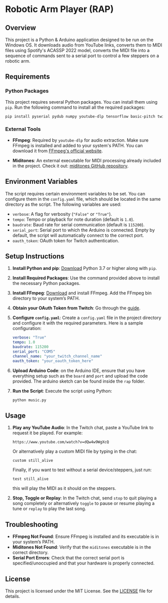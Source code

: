 
# Robotic Arm Player (RAP)

## Overview

This project is a Python & Arduino application designed to be run on the Windows OS. It downloads audio from YouTube links, converts them to MIDI files using Spotify's ACASSP 2022 model, converts the MIDI file into a sequence of commands sent to a serial port to control a few steppers on a robotic arm. 

## Requirements

### Python Packages

This project requires several Python packages. You can install them using `pip`. Run the following command to install all the required packages:

```bash
pip install pyserial pydub numpy youtube-dlp tensorflow basic-pitch twitchio pygame
```

### External Tools

- **FFmpeg**: Required by `youtube-dlp` for audio extraction. Make sure FFmpeg is installed and added to your system's PATH. You can download it from [FFmpeg's official website](https://ffmpeg.org/download.html).

- **Miditones**: An external executable for MIDI processing already included in the project. Check it out: [miditones GitHub repository](https://github.com/LenShustek/miditones/tree/master).

## Environment Variables

The script requires certain environment variables to be set. You can configure them in the `config.yaml` file, which should be located in the same directory as the script. The following variables are used:

- `verbose`: A flag for verbosity (`"False"` or `"True"`).
- `tempo`: Tempo or playback for note duration (default is `1.0`).
- `baudrate`: Baud rate for serial communication (default is `115200`).
- `serial_port`: Serial port to which the Arduino is connected. Empty by default, the script will automatically connect to the correct port.
- `oauth_token`: OAuth token for Twitch authentication.

## Setup Instructions

1. **Install Python and pip**: [Download](https://www.python.org/downloads/) Python 3.7 or higher along with `pip`.

2. **Install Required Packages**: Use the command provided above to install the necessary Python packages.

3. **Install FFmpeg**: [Download](https://ffmpeg.org/download.html) and install FFmpeg. Add the FFmpeg bin directory to your system’s PATH.

4. **Obtain your OAuth Token from Twitch**: Go through the [guide](https://dev.twitch.tv/docs/api/get-started/).

5. **Configure `config.yaml`**: Create a `config.yaml` file in the project directory and configure it with the required parameters. Here is a sample configuration:

   ```yaml
   verbose: "True"
   tempo: 1.0
   baudrate: 115200
   serial_port: "COM5"
   channel_name: "your_twitch_channel_name"
   oauth_token: "your_oauth_token_here"
   ```
   
6. **Upload Arduino Code**: on the Arduino IDE, ensure that you have everything setup such as the `board` and `port` and upload the code provided. The arduino sketch can be found inside the `rap` folder.

7. **Run the Script**: Execute the script using Python:

   ```bash
   python music.py
   ```

## Usage

1. **Play any YouTube Audio**: In the Twitch chat, paste a YouTube link to request it be played. For example:

   ```
   https://www.youtube.com/watch?v=dQw4w9WgXcQ
   ```
   Or alternatively play a custom MIDI file by typing in the chat:
   ```
   custom still_alive
   ```
   Finally, if you want to test without a serial device/steppers, just run:
   ```
   test still_alive
   ```
   this will play the MIDI as it should on the steppers.


2. **Stop, Toggle or Replay**: In the Twitch chat, send `stop` to quit playing a song completely or alternatively `toggle` to pause or resume playing a tune or `replay` to play the last song.

## Troubleshooting

- **FFmpeg Not Found**: Ensure FFmpeg is installed and its executable is in your system’s PATH.
- **Miditones Not Found**: Verify that the `miditones` executable is in the correct directory.
- **Serial Port Errors**: Check that the correct serial port is specified/unoccupied and that your hardware is properly connected.

## License

This project is licensed under the MIT License. See the [LICENSE](LICENSE) file for details.

